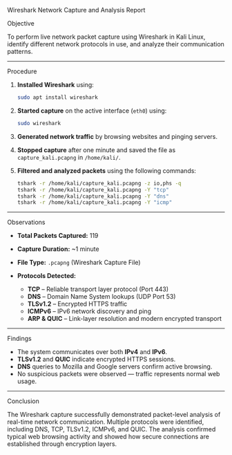 Wireshark Network Capture and Analysis Report

 Objective

To perform live network packet capture using Wireshark in Kali Linux, identify different network protocols in use, and analyze their communication patterns.

---

 Procedure

1. **Installed Wireshark** using:

   ```bash
   sudo apt install wireshark
   ```
2. **Started capture** on the active interface (`eth0`) using:

   ```bash
   sudo wireshark
   ```
3. **Generated network traffic** by browsing websites and pinging servers.
4. **Stopped capture** after one minute and saved the file as `capture_kali.pcapng` in `/home/kali/`.
5. **Filtered and analyzed packets** using the following commands:

   ```bash
   tshark -r /home/kali/capture_kali.pcapng -z io,phs -q
   tshark -r /home/kali/capture_kali.pcapng -Y "tcp"
   tshark -r /home/kali/capture_kali.pcapng -Y "dns"
   tshark -r /home/kali/capture_kali.pcapng -Y "icmp"
   ```

---

 Observations

* **Total Packets Captured:** 119
* **Capture Duration:** ~1 minute
* **File Type:** `.pcapng` (Wireshark Capture File)
* **Protocols Detected:**

  * **TCP** – Reliable transport layer protocol (Port 443)
  * **DNS** – Domain Name System lookups (UDP Port 53)
  * **TLSv1.2** – Encrypted HTTPS traffic
  * **ICMPv6** – IPv6 network discovery and ping
  * **ARP & QUIC** – Link-layer resolution and modern encrypted transport

---

 Findings

* The system communicates over both **IPv4** and **IPv6**.
* **TLSv1.2** and **QUIC** indicate encrypted HTTPS sessions.
* **DNS** queries to Mozilla and Google servers confirm active browsing.
* No suspicious packets were observed — traffic represents normal web usage.

---

 Conclusion

The Wireshark capture successfully demonstrated packet-level analysis of real-time network communication. Multiple protocols were identified, including DNS, TCP, TLSv1.2, ICMPv6, and QUIC. The analysis confirmed typical web browsing activity and showed how secure connections are established through encryption layers.

